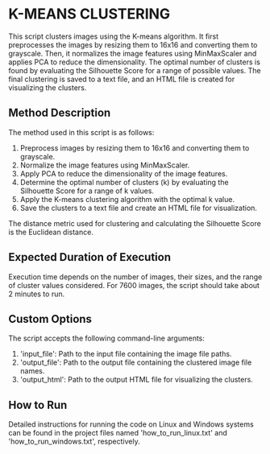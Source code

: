 # K-MEANS CLUSTERING

This script clusters images using the K-means algorithm. It first preprocesses the images by resizing them to 16x16 and converting them to grayscale. Then, it normalizes the image features using MinMaxScaler and applies PCA to reduce the dimensionality. The optimal number of clusters is found by evaluating the Silhouette Score for a range of possible values. The final clustering is saved to a text file, and an HTML file is created for visualizing the clusters.

## Method Description

The method used in this script is as follows:

1. Preprocess images by resizing them to 16x16 and converting them to grayscale.
2. Normalize the image features using MinMaxScaler.
3. Apply PCA to reduce the dimensionality of the image features.
4. Determine the optimal number of clusters (k) by evaluating the Silhouette Score for a range of k values.
5. Apply the K-means clustering algorithm with the optimal k value.
6. Save the clusters to a text file and create an HTML file for visualization.
   
The distance metric used for clustering and calculating the Silhouette Score is the Euclidean distance.

## Expected Duration of Execution

Execution time depends on the number of images, their sizes, and the range of cluster values ​​considered. For 7600 images, the script should take about 2 minutes to run.

## Custom Options

The script accepts the following command-line arguments:

1. 'input_file': Path to the input file containing the image file paths.
2. 'output_file': Path to the output file containing the clustered image file names.
3. 'output_html': Path to the output HTML file for visualizing the clusters.

## How to Run

Detailed instructions for running the code on Linux and Windows systems can be found in the project files named 'how_to_run_linux.txt' and 'how_to_run_windows.txt', respectively.